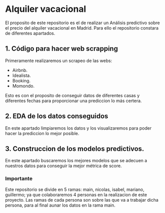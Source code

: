 # Alquiler vacacional

El proposito de este repositorio es el de realizar un Análisis predictivo sobre el precio del alquiler vacacional en Madrid. Para ello el repositorio constara de diferentes apartados.

## **1. Código para hacer web scrapping**

Primeramente realizaremos un scrapeo de las webs:
- Airbnb.
- Idealista.
- Booking.
- Momondo.

Esto es con el proposito de conseguir datos de diferentes casas y diferentes fechas para proporcionar una prediccion lo más certera.

## **2. EDA de los datos conseguidos**

En este apartado limpiaremos los datos y los visualizaremos para poder hacer la prediccion lo mejor posible.

## **3. Construccion de los modelos predictivos.**

En este apartado buscaremos los mejores modelos que se adecuen a nuestros datos para conseguir la mejor métrica de score.

### **Importante**

Este repositorio se divide en 5 ramas: main, nicolas, isabel, mariano, guillermo; ya que colaboraremos 4 personas en la realizacion de este proyecto. Las ramas de cada persona son sobre las que va a trabajar dicha persona, para al final aunar los datos en la rama main.
